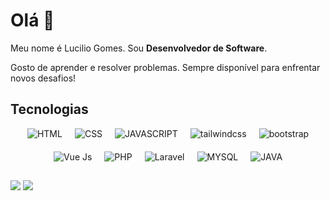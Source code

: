 # Olá 👋

<p > 
 Meu nome é Lucilio Gomes. Sou <strong>Desenvolvedor de Software</strong>.
</p>

<p >
 Gosto de aprender e resolver problemas. Sempre disponível para enfrentar novos desafios!</strong>
</p>

##

<h2>Tecnologias</h2>

<div
    style="
        width: 100%;
        display: flex;
        justify-content: center;
        flex-wrap: wrap;
        gap: 20px;
    "
>
    <img
        alt="HTML"
        src="https://img.shields.io/badge/HTML-E44C30?style=for-the-badge&logo=html5&logoColor=white"
    />
    <img
        alt="CSS"
        src="https://img.shields.io/badge/CSS-0081CB?style=for-the-badge&logo=css3&logoColor=white"
    />
   <img
        alt="JAVASCRIPT"
        src="https://img.shields.io/badge/JAVASCRIPT-FCE803?style=for-the-badge&logo=javascript&logoColor=white"
    /> 
   <img
        alt="tailwindcss"
        src="https://img.shields.io/badge/Tailwind_CSS-38B2AC?style=for-the-badge&logo=tailwind-css&logoColor=white"
    />
    <img
        alt="bootstrap"
        src="https://img.shields.io/badge/BOOTSTRAP-BA03FC?style=for-the-badge&logo=bootstrap&logoColor=white"
    />
    <img
        alt="Vue Js"
        src="https://img.shields.io/badge/VUEJS-2a803a?style=for-the-badge&logo=vuedotjs&logoColor=white"
    />
    <img
        alt="PHP"
        src="https://img.shields.io/badge/PHP-a975e0?style=for-the-badge&logo=php&logoColor=white"
    />
    <img
        alt="Laravel"
        src="https://img.shields.io/badge/LARAVEL-de0413?style=for-the-badge&logo=laravel&logoColor=white"
    />
    <img
        alt="MYSQL"
        src="https://img.shields.io/badge/MYSQL-045bde?style=for-the-badge&logo=mysql&logoColor=white"
    />
    <img
        alt="JAVA"
        src="https://img.shields.io/badge/JAVA-de5804?style=for-the-badge&logo=Java&logoColor=white"
    />
   
</div>
 
</div>


  ##
 
<div> 
  <a href = "mailto:luciliodetales@gmail.com"><img src="https://img.shields.io/badge/-Gmail-%23333?style=for-the-badge&logo=gmail&logoColor=white" target="_blank"></a>
  <a href="https://www.linkedin.com/in/luc%C3%ADlio-gomes-b16b2b149/" target="_blank"><img src="https://img.shields.io/badge/-LinkedIn-%230077B5?style=for-the-badge&logo=linkedin&logoColor=white" target="_blank"></a> 

</div>

